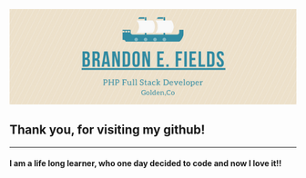 ![brandons-header](https://raw.githubusercontent.com/brandonefields/brandoneugenefieldsofficial.github.io/main/images/brandons-header.png)
## Thank you, for visiting my github!
---
#### I am a life long learner, who one day decided to code and now I love it!!


